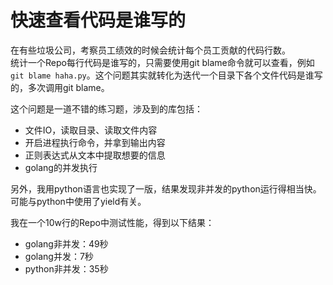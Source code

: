 # 快速查看代码是谁写的

在有些垃圾公司，考察员工绩效的时候会统计每个员工贡献的代码行数。  
统计一个Repo每行代码是谁写的，只需要使用git blame命令就可以查看，例如`git blame haha.py`。这个问题其实就转化为迭代一个目录下各个文件代码是谁写的，多次调用git blame。  

这个问题是一道不错的练习题，涉及到的库包括：
* 文件IO，读取目录、读取文件内容
* 开启进程执行命令，并拿到输出内容
* 正则表达式从文本中提取想要的信息
* golang的并发执行

另外，我用python语言也实现了一版，结果发现非并发的python运行得相当快。可能与python中使用了yield有关。

我在一个10w行的Repo中测试性能，得到以下结果：
* golang非并发：49秒
* golang并发：7秒
* python非并发：35秒